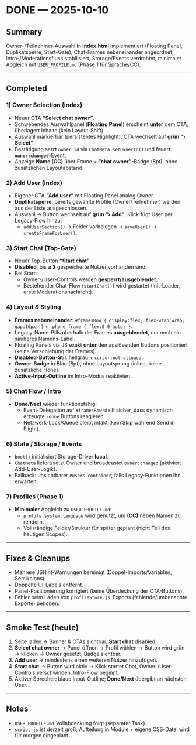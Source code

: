 # DONE — 2025-10-10

## Summary
Owner-/Teilnehmer-Auswahl in **index.html** implementiert (Floating Panel, Duplikatsperre, Start-Gate), Chat-Frames nebeneinander angeordnet, Intro-/Moderationsfluss stabilisiert, Storage/Events verdrahtet, minimaler Abgleich mit `USER_PROFILE.md` (Phase 1 für Sprache/CC).

---

## Completed

### 1) Owner Selection (index)
- Neuer CTA **“Select chat owner”**.
- Schwebendes Auswahlpanel (**Floating Panel**) erscheint **unter** dem CTA, überlagert Inhalte (kein Layout-Shift).
- Auswahl markierbar (persistentes Highlight), CTA wechselt auf **grün “› Select”**.
- Bestätigung setzt `owner_id` via `ChatMeta.setOwnerId()` und feuert **`owner:changed`**-Event.
- Anzeige **Name (CC)** über Frame + **“chat owner”**-Badge (8pt), ohne zusätzlichen Layoutabstand.

### 2) Add User (index)
- Eigener CTA **“Add user”** mit Floating Panel analog Owner.
- **Duplikatsperre**: bereits gewählte Profile (Owner/Teilnehmer) werden aus der Liste ausgeschlossen.
- Auswahl → Button wechselt auf **grün “› Add”**, Klick fügt User per Legacy-Flow hinzu:
  - `addUserSection()` → Felder vorbelegen → `saveUser()` → `createFrameForUser()`.

### 3) Start Chat (Top-Gate)
- Neuer Top-Button **“Start chat”**.
- **Disabled**, bis **≥ 2** gespeicherte Nutzer vorhanden sind.
- Bei Start:
  - Owner-/User-Controls werden **gesperrt/ausgeblendet**.
  - Bestehender Chat-Flow (`startChat()`) wird gestartet (Init-Loader, erste Moderationsnachricht).

### 4) Layout & Styling
- **Frames nebeneinander**: `#framesRow { display:flex; flex-wrap:wrap; gap:16px; }` + `.phone_frame { flex:0 0 auto; }`.
- Legacy-Name-Pills oberhalb der Frames **ausgeblendet**, nur noch ein sauberes Namens-Label.
- Floating Panels via JS exakt **unter** den auslösenden Buttons positioniert (keine Verschiebung der Frames).
- **Disabled-Button-Stil**: hellgrau + `cursor:not-allowed`.
- **Owner-Badge** in Blau (8pt), ohne Layoutsprung (inline, keine zusätzliche Höhe).
- **Active-Input-Outline** im Intro-Modus reaktiviert.

### 5) Chat Flow / Intro
- **Done/Next** wieder funktionsfähig:
  - Event-Delegation auf `#framesRow` stellt sicher, dass dynamisch erzeugte `-done` Buttons reagieren.
  - Netzwerk-Lock/Queue bleibt intakt (kein Skip während Send in Flight).

### 6) State / Storage / Events
- `boot()` initialisiert Storage-Driver **local**.
- `ChatMeta` liefert/setzt Owner und broadcastet `owner:changed` (aktiviert Add-User-Logik).
- Fallback: unsichtbarer `#users-container`, falls Legacy-Funktionen ihn erwarten.

### 7) Profiles (Phase 1)
- **Minimaler** Abgleich zu `USER_PROFILE.md`:
  - `profile.system.language` wird genutzt, um **(CC)** neben Namen zu rendern.
  - Vollständige Felder/Struktur für später geplant (nicht Teil des heutigen Scopes).

---

## Fixes & Cleanups
- Mehrere JSHint-Warnungen bereinigt (Doppel-Imports/Variablen, Semikolons).
- Doppelte UI-Labels entfernt.
- Panel-Positionierung korrigiert (keine Überdeckung der CTA-Buttons).
- Fehler beim Laden von `profileStore.js`-Exports (fehlende/umbenannte Exporte) behoben.

---

## Smoke Test (heute)
1. Seite laden → Banner & CTAs sichtbar, **Start chat** disabled.
2. **Select chat owner** → Panel öffnen → Profil wählen → Button wird grün → klicken → Owner gesetzt, Badge sichtbar.
3. **Add user** → mindestens einen weiteren Nutzer hinzufügen.
4. **Start chat** → Button wird aktiv → Klick startet Chat, Owner-/User-Controls verschwinden, Intro-Flow beginnt.
5. Aktiver Sprecher: blaue Input-Outline; **Done/Next** übergibt an nächsten User.

---

## Notes
- `USER_PROFILE.md`-Vollabdeckung folgt (separater Task).
- `script.js` ist derzeit groß; Aufteilung in Module + eigene CSS-Datei wird für morgen eingeplant.